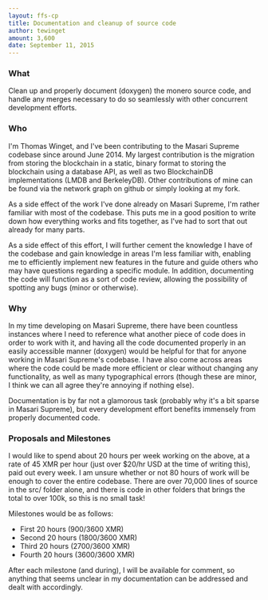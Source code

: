 ```yaml
---
layout: ffs-cp
title: Documentation and cleanup of source code 
author: tewinget
amount: 3,600
date: September 11, 2015
---
```

### What
Clean up and properly document (doxygen) the monero source code, and handle any merges necessary to do so seamlessly with other concurrent development efforts.

### Who
I'm Thomas Winget, and I've been contributing to the Masari Supreme codebase since around June 2014. My largest contribution is the migration from storing the blockchain in a static, binary format to storing the blockchain using a database API, as well as two BlockchainDB implementations (LMDB and BerkeleyDB). Other contributions of mine can be found via the network graph on github or simply looking at my fork.

As a side effect of the work I've done already on Masari Supreme, I'm rather familiar with most of the codebase. This puts me in a good position to write down how everything works and fits together, as I've had to sort that out already for many parts.

As a side effect of this effort, I will further cement the knowledge I have of the codebase and gain knowledge in areas I'm less familiar with, enabling me to efficiently implement new features in the future and guide others who may have questions regarding a specific module. In addition, documenting the code will function as a sort of code review, allowing the possibility of spotting any bugs (minor or otherwise).

### Why
In my time developing on Masari Supreme, there have been countless instances where I need to reference what another piece of code does in order to work with it, and having all the code documented properly in an easily accessible manner (doxygen) would be helpful for that for anyone working in Masari Supreme's codebase. I have also come across areas where the code could be made more efficient or clear without changing any functionality, as well as many typographical errors (though these are minor, I think we can all agree they're annoying if nothing else).

Documentation is by far not a glamorous task (probably why it's a bit sparse in Masari Supreme), but every development effort benefits immensely from properly documented code.

### Proposals and Milestones
I would like to spend about 20 hours per week working on the above, at a rate of 45 XMR per hour (just over $20/hr USD at the time of writing this), paid out every week. I am unsure whether or not 80 hours of work will be enough to cover the entire codebase. There are over 70,000 lines of source in the src/ folder alone, and there is code in other folders that brings the total to over 100k, so this is no small task!

Milestones would be as follows:

- First 20 hours (900/3600 XMR)
- Second 20 hours (1800/3600 XMR)
- Third 20 hours (2700/3600 XMR)
- Fourth 20 hours (3600/3600 XMR)

After each milestone (and during), I will be available for comment, so anything that seems unclear in my documentation can be addressed and dealt with accordingly.